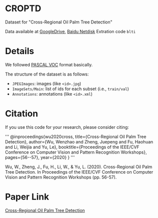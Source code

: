 # CROPTD
Dataset for "Cross-Regional Oil Palm Tree Detection"

Data available at [GoogleDrive](https://drive.google.com/open?id=1aSEYkQ9HpygL1enETzbXIsYhJC-i9s62), [Baidu Netdisk](https://pan.baidu.com/s/1ZYwh59smtr8atF520uOJ1g) Extration code `blti`
# Details
We followed [PASCAL VOC](http://host.robots.ox.ac.uk/pascal/VOC/) format basically.

The structure of the dataset is as follows:
- `JPEGImages`: images (like `<id>.jpg`)
- `ImageSets/Main`: list of ids for each subset (i.e., `train/val`)
- `Annotations`: annotations (like `<id>.xml`)

# Citation
If you use this code for your research, please consider citing:

'''
@inproceedings{wu2020cross,
  title={Cross-Regional Oil Palm Tree Detection},
  author={Wu, Wenzhao and Zheng, Juepeng and Fu, Haohuan and Li, Weijia and Yu, Le},
  booktitle={Proceedings of the IEEE/CVF Conference on Computer Vision and Pattern Recognition Workshops},
  pages={56--57},
  year={2020}
}
'''

Wu, W., Zheng, J., Fu, H., Li, W., & Yu, L. (2020). Cross-Regional Oil Palm Tree Detection. In Proceedings of the IEEE/CVF Conference on Computer Vision and Pattern Recognition Workshops (pp. 56-57).

# Paper Link
[Cross-Regional Oil Palm Tree Detection](https://openaccess.thecvf.com/content_CVPRW_2020/html/w5/Wu_Cross-Regional_Oil_Palm_Tree_Detection_CVPRW_2020_paper.html)

